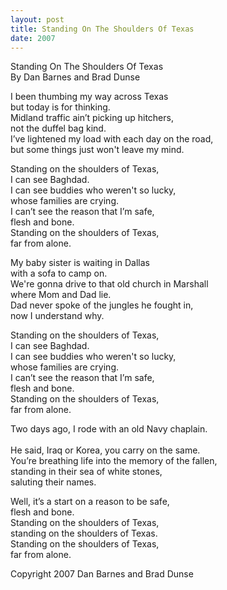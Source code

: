 ```yaml
---
layout: post
title: Standing On The Shoulders Of Texas
date: 2007
---
```


Standing On The Shoulders Of Texas<br>
By Dan Barnes and Brad Dunse<br>

I been thumbing my way across Texas<br>
but today is for thinking.<br>
Midland traffic ain’t picking up hitchers,<br>
not the duffel bag kind.<br>
I’ve lightened my load with each day on the road,<br>
but some things just won't leave my  mind.<br>

Standing on the shoulders of Texas,<br>
I can see Baghdad.<br>
I can see buddies who weren't so lucky,<br>
whose families are crying.<br>
I can’t see  the reason that I’m safe,<br>
flesh and bone.<br>
Standing on the shoulders of Texas,<br>
far from alone.<br>

My baby sister is waiting in Dallas<br>
with a sofa to camp on.<br>
We're gonna drive to that old church in Marshall<br>
where Mom and Dad lie.<br>
Dad never spoke of the jungles he fought in,<br>
now I understand why.<br>

Standing on the shoulders of Texas,<br>
I can see Baghdad.<br>
I can see buddies who weren't so lucky,<br>
whose families are crying.<br>
I can’t see  the reason that I’m safe,<br>
flesh and bone.<br>
Standing on the shoulders of Texas,<br>
far from alone.<br>

Two days ago, I rode with an old Navy chaplain.<br>  
He said, Iraq or Korea, you carry on the same.<br>
You’re breathing life into the memory of the fallen,<br>
standing in their sea of white stones,<br>
saluting their names.<br>

Well, it’s a start on a reason to be safe,<br>
flesh and bone.<br>
Standing on the shoulders of Texas,<br>
standing on the shoulders of Texas.<br>
Standing on the shoulders of Texas,<br>
far from alone.<br>


Copyright 2007 Dan Barnes and Brad Dunse<br>
